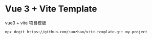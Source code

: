 # Vue 3 + Vite Template

vue3 + vite 项目模版

```
npx degit https://github.com/suozhao/vite-template.git my-project
```
